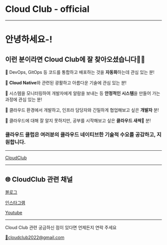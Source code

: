 # Cloud Club - official

---

# 안녕하세요-!

## 이런 분이라면 Cloud Club에 잘 찾아오셨습니다🙇‍♀️

👋 DevOps, GitOps 등 코드를 통합하고 배포하는 것을 **자동화**하는데 관심 있는 분!

👋 **Cloud Native**와 관련된 광활하고 아름다운 기술에 관심 있는 분!

👋 시스템을 모니터링하여 개발자에게 알람을 보내는 등 **안정적인 시스템**을 만들어 가는 과정에 관심 있는 분!

👋 클라우드 환경에서 개발하고, 인프라 담당자와 긴밀하게 협업해보고 싶은 **개발자** 분!

👋 클라우드에 대해 잘 알지 못하지만, 공부를 시작해보고 싶은 **클라우드 새싹🌱** 분!

### 클라우드 클럽은 여러분의 클라우드 네이티브한 기술적 수요를 **공감**하고, 지원합니다.

---

[CloudClub](https://www.notion.so/2e33880f324645638101af98e3c6c21b)

---

## 🌐 CloudClub 관련 채널

[블로그](https://medium.com/@cloudclub/)

[인스타그램](https://www.instagram.com/c1oudc1ub/) 

[Youtube](https://www.youtube.com/channel/UCpiNDAv24WatbrZloxnEidA)

---

Cloud Club 관련 궁금하신 점이 있다면 언제든지 연락 주세요

[📧cloudclub2022@gmail.com](mailto:cloudclub2022@gmail.com)